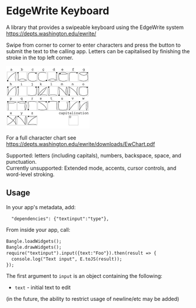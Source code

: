 # EdgeWrite Keyboard

A library that provides a swipeable keyboard using the EdgeWrite system https://depts.washington.edu/ewrite/

Swipe from corner to corner to enter characters and press the button to submit the text to the calling app. Letters can be capitalised by finishing the stroke in the top left corner. 

![](letters.gif)

For a full character chart see https://depts.washington.edu/ewrite/downloads/EwChart.pdf

Supported: letters (including capitals), numbers, backspace, space, and punctuation.\
Currently unsupported: Extended mode, accents, cursor controls, and word-level stroking.

## Usage

In your app's metadata, add:

```
  "dependencies": {"textinput":"type"},
```

From inside your app, call:

```
Bangle.loadWidgets();
Bangle.drawWidgets();
require("textinput").input({text:"Foo"}).then(result => {
  console.log("Text input", E.toJS(result));
});
```

The first argument to `input` is an object containing the following:

* `text` - initial text to edit

(in the future, the ability to restrict usage of newline/etc may be added)


